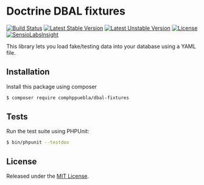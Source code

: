 # Doctrine DBAL fixtures

[![Build Status][travis-badge]][travis]
[![Latest Stable Version][stable-badge]][composer]
[![Latest Unstable Version][unstable-badge]][composer]
[![License][license-badge]][license]
[![SensioLabsInsight][sensiolabs-badge]][sensiolabs]

This library lets you load fake/testing data into your database using a YAML file.

## Installation

Install this package using composer

```bash
$ composer require comphppuebla/dbal-fixtures
```

## Tests

Run the test suite using PHPUnit:

```bash
$ bin/phpunit --testdox
```

## License

Released under the [MIT License][license].

[travis]: https://travis-ci.org/ComPHPPuebla/dbal-fixtures
[travis-badge]: https://travis-ci.org/ComPHPPuebla/dbal-fixtures.svg?branch=master
[composer]: https://packagist.org/packages/comphppuebla/dbal-fixtures
[stable-badge]: https://poser.pugx.org/comphppuebla/dbal-fixtures/v/stable.svg
[unstable-badge]: https://poser.pugx.org/comphppuebla/dbal-fixtures/v/unstable.svg
[license-badge]: https://poser.pugx.org/comphppuebla/dbal-fixtures/license.svg
[license]: https://github.com/ComPHPPuebla/dbal-fixtures/blob/master/LICENSE
[sensiolabs-badge]: https://insight.sensiolabs.com/projects/d876000d-611d-473f-b58c-64582903f7a9/mini.png
[sensiolabs]: https://insight.sensiolabs.com/projects/d876000d-611d-473f-b58c-64582903f7a9
